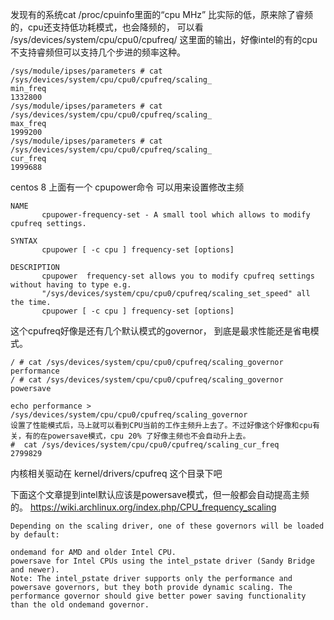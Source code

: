 发现有的系统cat /proc/cpuinfo里面的“cpu MHz” 比实际的低，原来除了睿频的，cpu还支持低功耗模式，也会降频的，
可以看 /sys/devices/system/cpu/cpu0/cpufreq/ 这里面的输出，好像intel的有的cpu不支持睿频但可以支持几个步进的频率这种。

```text
/sys/module/ipses/parameters # cat /sys/devices/system/cpu/cpu0/cpufreq/scaling_
min_freq 
1332800
/sys/module/ipses/parameters # cat /sys/devices/system/cpu/cpu0/cpufreq/scaling_
max_freq 
1999200
/sys/module/ipses/parameters # cat /sys/devices/system/cpu/cpu0/cpufreq/scaling_
cur_freq 
1999688

```

centos 8 上面有一个 cpupower命令 可以用来设置修改主频
```text
NAME
       cpupower-frequency-set - A small tool which allows to modify cpufreq settings.

SYNTAX
       cpupower [ -c cpu ] frequency-set [options]

DESCRIPTION
       cpupower  frequency-set allows you to modify cpufreq settings without having to type e.g.
       "/sys/devices/system/cpu/cpu0/cpufreq/scaling_set_speed" all the time.
       cpupower [ -c cpu ] frequency-set [options]

```

这个cpufreq好像是还有几个默认模式的governor， 到底是最求性能还是省电模式。

```text
/ # cat /sys/devices/system/cpu/cpu0/cpufreq/scaling_governor
performance
/ # cat /sys/devices/system/cpu/cpu0/cpufreq/scaling_governor
powersave

echo performance > /sys/devices/system/cpu/cpu0/cpufreq/scaling_governor
设置了性能模式后，马上就可以看到CPU当前的工作主频升上去了。不过好像这个好像和cpu有关，有的在powersave模式，cpu 20% 了好像主频也不会自动升上去。
#  cat /sys/devices/system/cpu/cpu0/cpufreq/scaling_cur_freq
2799829
```
内核相关驱动在 kernel/drivers/cpufreq 这个目录下吧


下面这个文章提到intel默认应该是powersave模式，但一般都会自动提高主频的。
https://wiki.archlinux.org/index.php/CPU_frequency_scaling
```text
Depending on the scaling driver, one of these governors will be loaded by default:

ondemand for AMD and older Intel CPU.
powersave for Intel CPUs using the intel_pstate driver (Sandy Bridge and newer).
Note: The intel_pstate driver supports only the performance and powersave governors, but they both provide dynamic scaling. The performance governor should give better power saving functionality than the old ondemand governor.
```

